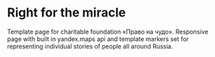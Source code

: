 # Right for the miracle

Template page for charitable foundation «Право на чудо».
Responsive page with built in yandex.maps api and template markers set for representing individual stories of people all around Russia.

